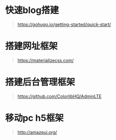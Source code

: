 # 快速blog搭建
> https://gohugo.io/getting-started/quick-start/

# 搭建网址框架
> https://materializecss.com/

# 搭建后台管理框架
> https://github.com/ColorlibHQ/AdminLTE

# 移动pc h5框架
> http://amazeui.org/

